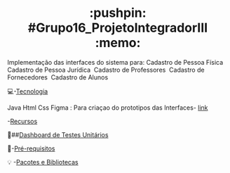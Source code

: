  <h1 align="center">:pushpin: #Grupo16_ProjetoIntegradorIII :memo: </h1> 

Implementação das interfaces do sistema para: 
Cadastro de Pessoa Física ​
Cadastro de Pessoa Jurídica ​
Cadastro de Professores ​
Cadastro de Fornecedores ​
Cadastro de Alunos

:computer:-[Tecnologia](#tecnologia)

Java
Html
Css
Figma : Para criaçao do prototipos das Interfaces- <a href="https://www.figma.com/file/EhMbLV4CByms0ZpSe4zpAO/Projeto---Senac?type=design&node-id=0%3A1&mode=design&t=VPjN8xtn9xy28rfG-1">link</a>

-[Recursos](#recursos)



:test_tube:##[Dashboard de Testes Unitários](#dashboard)




:triangular_flag_on_post:-[Pré-requisitos](#pré-requisitos)



:bulb:
-[Pacotes e Bibliotecas](#Pacotes-e-Bibliotecas)
